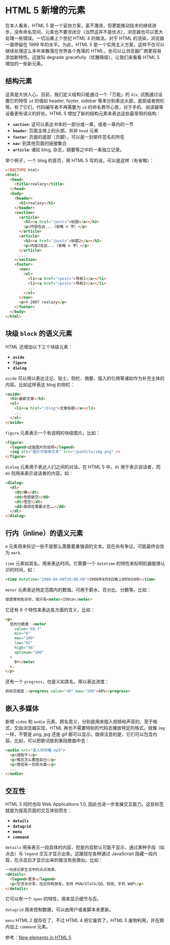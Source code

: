 # HTML 5 新增的元素

在本人看来，HTML 5 是一个妥协方案，虽不激进，但更能推动技术的继续进步。没有命名空间，元素也不要求闭合（当然这并不是优点），浏览器也可以宽大处理一些错误。一切沿袭上个世纪 HTML 4 的做法。对于 HTML 的渲染，浏览器一直停留在 1999 年的水平。为此，HTML 5 是一个实用主义方案，这样不仅可以继续处理这么多年来散落在世界各个角落的 HTML，也可以让浏览器厂商更容易添加新特性。这就叫 degrade gracefully（优雅降级）。让我们来看看 HTML 5 增加的一些新元素。

## 结构元素

这真是大快人心。目前，我们定义结构只能通过一个「万能」的 `div`, 试图通过设置它的特性 `id` 的值如 header, footer, sidebar 等来分别表达头部，底部或者侧栏等。有了它们，代码编写者不再需要为 `id` 的命名费尽心思，对于手机、阅读器等设备更有语义的好处。HTML 5 增加了新的结构元素来表达这些最常用的结构：

- **`section`**: 这可以表达书本的一部分或一章，或者一章内的一节
- **`header`**: 页面主体上的头部。并非 `head` 元素
- **`footer`**: 页面的底部（页脚），可以是一封邮件签名的所在
- **`nav`**: 到其他页面的链接集合
- **`article`**: 诸如 blog, 杂志，纲要等之中的一条独立记录。

举个例子，一个 blog 的首页，用 HTML 5 写的话，可以是这样（有省略）：

```html
<!DOCTYPE html>
<html>
  <head>
    <title>realazy</title>
  </head>
  <body>
    <header>
      <h1>realazy</h1>
    </header>
    <section>
      <article>
        <h2><a href="/posts">标题</a></h2>
        <p>内容在此...（省略 n 字）</p>
      </article>
      <article>
        <h2><a href="/posts">标题2</a></h2>
        <p>内容2在此...（省略 n 字）</p>
      </article>
      ...
    </section>
    <footer>
      <nav>
        <ul>
          <li><a href="/posts">导航1</a></li>
          <li><a href="/posts">导航2</a></li>
          ...
        </ul>
      </nav>
      <p>© 2007 realazy</p>
    </footer>
  </body>
</html>
```

## 块级 `block` 的语义元素

HTML 还增加以下三个块级元素：

- **`aside`**
- **`figure`**
- **`dialog`**

`aside` 可以用以表达注记、贴士、侧栏、摘要、插入的引用等诸如作为补充主体的内容。比如这样表达 blog 的侧栏：

```html
<aside>
  <h3>最新文章</h3>
  <ul>
    <li><a href="/blog">文章标题</a></li>
    ...
  </ul>
</aside>
```

`figure` 元素表示一个有说明的块级图片。比如：

```html
<figure>
  <legend>这是图片的说明</legend>
  <img alt="图片可替换文本" src="/path/to/img.png" />
</figure>
```

`dialog` 元素用于表达人们之间的对话。在 HTML 5 中，`dt` 用于表示说话者，而 `dd` 则用来表示说话者的内容。如：

```html
<dialog>
  <dl>
    <dt>佛</dt>
    <dd>色即是空</dd>
    <dt>悟空</dt>
    <dd>我现在需要点空……</dd>
  </dl>
</dialog>
```

## 行内（inline）的语义元素

`m` 元素用来标记一些不是那么需要着重强调的文本。现在尚有争议，可能最终会改为 `mark`.

`time` 元素如其名，用来表达时间。它需要一个 `datetime` 的特性来标明机器能够认识的时间，如：

```html
<time datetime="2008-08-08T20:08:08">2008年8月8日晚上8时8分8秒</tiem>
```

`meter` 元素表达特定范围内的数值。可用于薪水、百分比、分数等。比如：

```html
很遗憾地告诉你，我只有<meter>150cm</meter>
```

它还有 6 个特性来表达各方面的含义，比如：

```html
<p>
  您的分数是：<meter
    value="88.7"
    min="0"
    max="100"
    low="65"
    high="96"
    optimum="100"
  >
    B+</meter
  >.
</p>
```

还有一个 `progress`，也是义如其名，用以表达进度：

```html
目标完成度：<progress value="40" max="100">40%</progress>
```

## 嵌入多媒体

新增 `video` 和 `audio` 元素。顾名思义，分别是用来插入视频和声音的。至于格式，交由浏览器实现，HTML 再也不需要特别的代码去播放特定的格式。就像 `img` 一样，不管是 png, jpg 还是 gif 都可以显示。值得注意的是，它们可以包含内容。比如，可以把歌词放到某段歌曲中去：

```html
<audio src="谁人伴你睡.mp3">
  <p>泪枯干</p>
  <p>难忍怎么委屈自已</p>
  <p>曾经有一刻悲与喜</p>
  ...
</audio>
```

## 交互性

HTML 5 同时也叫 Web Applications 1.0, 因此也进一步发展交互能力。这些标签就是为提高页面的交互体验而生：

- **`details`**
- **`datagrid`**
- **`menu`**
- **`command`**

`details` 用来表示一段具体的内容，但是内容默认可能不显示，通过某种手段（如点击）与 `legend` 交互才显示出来。这跟现在各种通过 JavaScript 隐藏一段内容，在点击后才显示出来的做法有些类似。比如：

```html
一句话记录生活中的点点滴滴，
<details>
  <legend>更多</legend>
  <p>交流与分享，拉近你和朋友，支持 MSN/GTalk/QQ、短信、手机 WAP</p>
</details>
```

它可以有一个 `open` 的特性，用来显示细节与否。

`datagrid` 用来控制数据，可以由用户或者脚本来更新。

`menu` HTML 2 就存在了，不过 HTML 4 把它废弃了。HTML 5 废物利用，并在期内加上 `command` 元素。

参考：[New elements in HTML 5][0]

[0]: http://www.ibm.com/developerworks/web/library/x-html5/index.html
